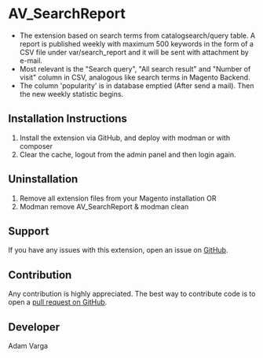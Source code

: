 AV_SearchReport
=====================
- The extension based on search terms from catalogsearch/query table. A report is published weekly with maximum 500 keywords in the form of a CSV file under var/search_report and it will be sent with attachment by e-mail.
- Most relevant is the "Search query", "All search result" and "Number of visit" column in CSV, analogous like search terms in Magento Backend.
- The column 'popularity' is in database emptied (After send a mail). Then the new weekly statistic begins.

Installation Instructions
-------------------------
1. Install the extension via GitHub, and deploy with modman or with composer
2. Clear the cache, logout from the admin panel and then login again.

Uninstallation
--------------
1. Remove all extension files from your Magento installation OR
2. Modman remove AV_SearchReport & modman clean

Support
-------
If you have any issues with this extension, open an issue on [GitHub](https://github.com/adamvarga).

Contribution
------------
Any contribution is highly appreciated. The best way to contribute code is to open a [pull request on GitHub](https://help.github.com/articles/using-pull-requests).

Developer
---------
Adam Varga